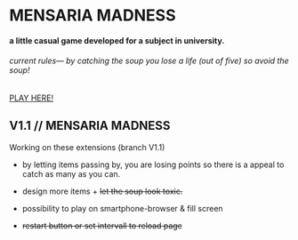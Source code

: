 # MENSARIA MADNESS

#### a little casual game developed for a subject in university.




###### *current rules— by catching the soup you lose a life (out of five) so avoid the soup!*

[PLAY HERE!](https://beniwonka.github.io/mensaria-madness/)

## V1.1 // MENSARIA MADNESS

Working on these extensions (branch V1.1) 
                          
  * by letting items passing by, you are losing points
so there is a appeal to catch as many as you can.
                           
  * design more items + ~~let the soup look toxic.~~
  
  * possibility to play on smartphone-browser & fill screen
  
  * ~~restart button or set intervall to reload page~~
